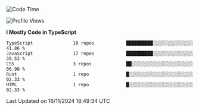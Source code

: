 <!--START_SECTION:waka-->
![Code Time](http://img.shields.io/badge/Code%20Time-6%2C909%20hrs%2049%20mins-blue)

![Profile Views](http://img.shields.io/badge/Profile%20Views-0-blue)

**I Mostly Code in TypeScript** 

```text
TypeScript               18 repos            ██████████░░░░░░░░░░░░░░░   41.86 % 
JavaScript               17 repos            ██████████░░░░░░░░░░░░░░░   39.53 % 
CSS                      3 repos             ██░░░░░░░░░░░░░░░░░░░░░░░   06.98 % 
Rust                     1 repo              █░░░░░░░░░░░░░░░░░░░░░░░░   02.33 % 
HTML                     1 repo              █░░░░░░░░░░░░░░░░░░░░░░░░   02.33 % 
```




 Last Updated on 16/11/2024 18:49:34 UTC
<!--END_SECTION:waka-->
